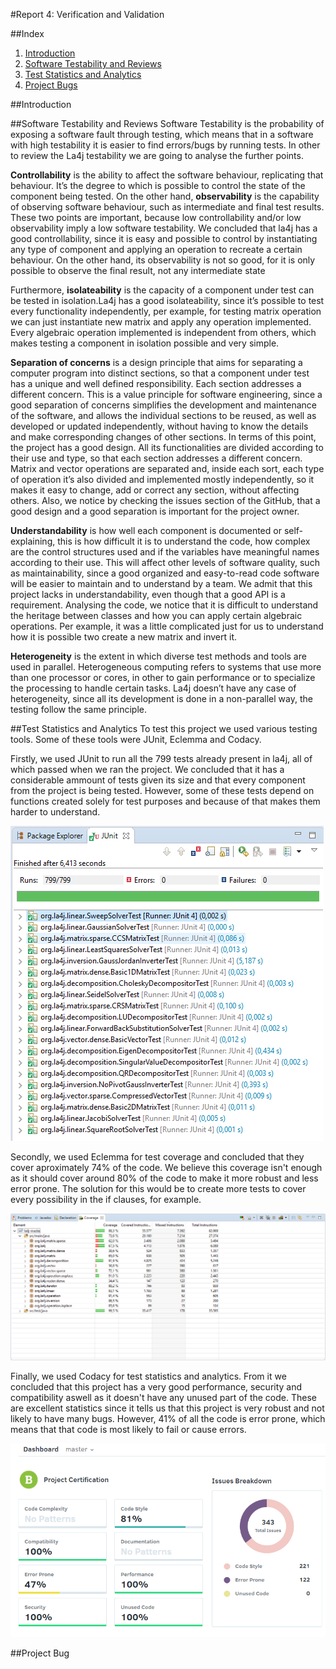 #Report 4: Verification and Validation

##Index
1. [Introduction](#Intro)
2. [Software Testability and Reviews](#Test)
3. [Test Statistics and Analytics](#Stats)
4. [Project Bugs](#Bug)

##Introduction <a name="Intro"></a>

##Software Testability and Reviews <a name="Test"></a>
Software Testability is the probability of exposing a software fault through testing, which means that in a software with high testability it is easier to find errors/bugs by running tests. In other to review the La4j testability we are going to analyse the further points.

**Controllability** is the ability to affect the software behaviour, replicating that behaviour. It’s the degree to which is possible to control the state of the component being tested. On the other hand, **observability** is the capability of observing software behaviour, such as intermediate and final test results. These two points are important, because low controllability and/or low observability imply a low software testability. 
We concluded that la4j has a good controllability, since it is easy and possible to control by instantiating any type of component and applying an operation to recreate a certain behaviour. On the other hand, its observability is not so good, for it is only possible to observe the final result, not any intermediate state

Furthermore, **isolateability** is the capacity of a component under test can be tested in isolation.La4j has a good isolateability, since it’s possible to test every functionality independently, per example, for testing matrix operation we can just instantiate new matrix and apply any operation implemented. Every algebraic operation implemented is independent from others, which makes testing a component in isolation possible and very simple. 

**Separation of concerns** is a design principle that aims for separating a computer program into distinct sections, so that a component under test has a unique and well defined responsibility. Each section addresses a different concern. This is a value principle for software engineering, since a good separation of concerns simplifies the development and maintenance of the software, and allows the individual sections to be reused, as well as developed or updated independently, without having to know the details and make corresponding changes of other sections. In terms of this point, the project has a good design. All its functionalities are divided according to their use and type, so that each section addresses a different concern. Matrix and vector operations are separated and, inside each sort, each type of operation it’s also divided and implemented mostly independently, so it makes it easy to change, add or correct any section, without affecting others. Also, we notice by checking the issues section of the GitHub, that a good design and a good separation is important for the project owner. 

**Understandability** is how well each component is documented or self-explaining, this is how difficult it is to understand the code, how complex are the control structures used and if the variables have meaningful names according to their use. This will affect other levels of software quality, such as maintainability, since a good organized and easy-to-read code software will be easier to maintain and to understand by a team. 
We admit that this project lacks in understandability, even though that a good API is a requirement. Analysing the code, we notice that it is difficult to understand the heritage between classes and how you can apply certain algebraic operations. Per example, it was a little complicated just for us to understand how it is possible two create a new matrix and invert it. 

**Heterogeneity** is the extent in which diverse test methods and tools are used in parallel. Heterogeneous computing refers to systems that use more than one processor or cores, in other to gain performance or to specialize the processing to handle certain tasks. La4j doesn’t have any case of heterogeneity, since all its development is done in a non-parallel way, the testing follow the same principle.


##Test Statistics and Analytics <a name="Stats"></a>
To test this project we used various testing tools. Some of these tools were JUnit, Eclemma and Codacy.

Firstly, we used JUnit to run all the 799 tests already present in la4j, all of which passed when we ran the project. We concluded that it has a considerable ammount of tests given its size and that every component from the project is being tested. However, some of these tests depend on functions created solely for test purposes and because of that makes them harder to understand.

![alt](https://github.com/nunomiguel1995/ESOF-la4j/blob/master/ESOF-docs/res/test_junit.PNG)

Secondly, we used Eclemma for test coverage and concluded that they cover aproximately 74% of the code. We believe this coverage isn't enough as it should cover around 80% of the code to make it more robust and less error prone. The solution for this would be to create more tests to cover every possibility in the if clauses, for example.

![alt](https://github.com/nunomiguel1995/ESOF-la4j/blob/master/ESOF-docs/res/test_eclemma.PNG)

Finally, we used Codacy for test statistics and analytics. From it we concluded that this project has a very good performance, security and compatibility aswell as it doesn't have any unused part of the code. These are excellent statistics since it tells us that this project is very robust and not likely to have many bugs. However, 41% of all the code is error prone, which means that that code is most likely to fail or cause errors.

![alt](https://github.com/nunomiguel1995/ESOF-la4j/blob/master/ESOF-docs/res/test_codacy.PNG)

##Project Bug <a name="Bug"></a>

